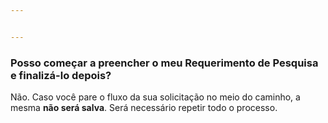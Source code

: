 ```yaml
---


---
```


<h3 id="posso-começar-a-preencher-o-meu-requerimento-de-pesquisa-e-finalizá-lo-depois">Posso começar a preencher o meu Requerimento de Pesquisa e finalizá-lo depois?</h3>
<p>Não. Caso você pare o fluxo da sua solicitação no meio do caminho, a mesma <strong>não será salva</strong>. Será necessário repetir todo o processo.</p>

